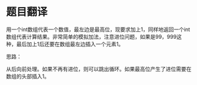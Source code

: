 # 题目翻译

用一个int数组代表一个数值，最左边是最高位，现要求加上1，同样地返回一个int数组代表计算结果。非常简单的模拟加法，注意进位问题，如果是99，999这种，最后加上1后还要在数组最左边插入一个元素1。

思路：

从后向前处理。如果不再有进位，则可以跳出循环。如果最高位产生了进位需要在数组的头部插入1。
